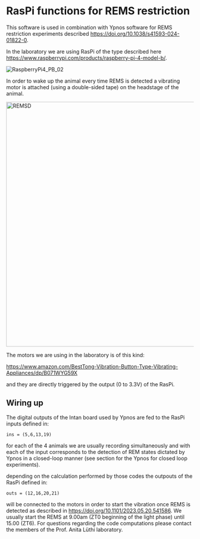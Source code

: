 # RasPi functions for REMS restriction 

This software is used in combination with Ypnos software for REMS restriction experiments described  https://doi.org/10.1038/s41593-024-01822-0.

In the laboratory we are using RasPi of the type described here https://www.raspberrypi.com/products/raspberry-pi-4-model-b/.

![RaspberryPi4_PB_02](https://github.com/luthilab/IntanLuthiLab/assets/120734447/e2489b12-05f6-49a4-9a7a-151e911ba261)

In order to wake up the animal every time REMS is detected a vibrating motor is attached (using a double-sided tape) on the headstage of the animal. 

<img width="659" alt="REMSD" src="https://github.com/user-attachments/assets/7b73a244-667c-4adf-a4ed-4377709f2fc1">

The motors we are using in the laboratory is of this kind:

https://www.amazon.com/BestTong-Vibration-Button-Type-Vibrating-Appliances/dp/B071WYG59X

and they are directly triggered by the output (0 to 3.3V) of the RasPi. 

## Wiring up

The digital outputs of the Intan board used by Ypnos are fed to the RasPi inputs defined in:
```
ins = (5,6,13,19)
```
for each of the 4 animals we are usually recording simultaneously and with each of the input corresponds to the detection of REM  states dictated by Ypnos in a closed-loop manner (see section for the Ypnos for closed loop experiments).

depending on the calculation performed by those codes the outpouts of the RasPi defined in: 

```
outs = (12,16,20,21)
```
will be connected to the motors in order to start the vibration once REMS is detected as described in  https://doi.org/10.1101/2023.05.20.541586. We usually start the REMS at 9.00am (ZT0 beginning of the light phase) until 15.00 (ZT6). For questions regarding the code computations please contact the members of the Prof. Anita Lüthi laboratory.
